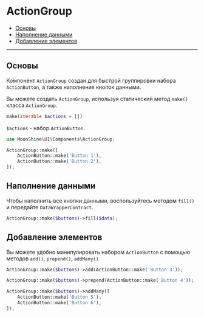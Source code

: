 # ActionGroup

- [Основы](#basics)
- [Наполнение данными](#fill)
- [Добавление элементов](#add)

---

<a name="basics"></a>
## Основы

Компонент `ActionGroup` создан для быстрой группировки набора `ActionButton`, а также наполнения кнопок данными.

Вы можете создать `ActionGroup`, используя статический метод `make()` класса `ActionGroup`.

```php
make(iterable $actions = [])
```

`$actions` - набор `ActionButton`.

```php
use MoonShine\UI\Components\ActionGroup;

ActionGroup::make([
    ActionButton::make('Button 1'),
    ActionButton::make('Button 2'),
]);
```

<a name="fill"></a>
## Наполнение данными

Чтобы наполнить все кнопки данными, воспользуйтесь методом `fill()` и передайте `DataWrapperContract`.

```php
ActionGroup::make($buttons)->fill($data);
```

<a name="add"></a>
## Добавление элементов

Вы можете удобно манипулировать набором `ActionButton` с помощью методов `add()`, `prepend()`, `addMany()`.

```php
ActionGroup::make($buttons)->add(ActionButton::make('Button 3'));
```

```php
ActionGroup::make($buttons)->prepend(ActionButton::make('Button 4'));
```

```php
ActionGroup::make($buttons)->addMany([
    ActionButton::make('Button 5'),
    ActionButton::make('Button 6'),
]);
```
